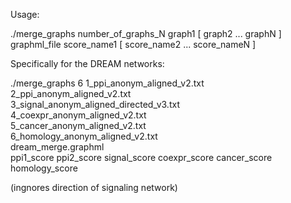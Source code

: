 Usage:

./merge_graphs number_of_graphs_N graph1 [ graph2 ... graphN ] graphml_file score_name1 [ score_name2 ... score_nameN ]


Specifically for the DREAM networks:

./merge_graphs 6 1_ppi_anonym_aligned_v2.txt \
                 2_ppi_anonym_aligned_v2.txt \
                 3_signal_anonym_aligned_directed_v3.txt \
                 4_coexpr_anonym_aligned_v2.txt \
                 5_cancer_anonym_aligned_v2.txt \
                 6_homology_anonym_aligned_v2.txt \
                 dream_merge.graphml \
                 ppi1_score ppi2_score signal_score coexpr_score cancer_score homology_score


(ingnores direction of signaling network)
